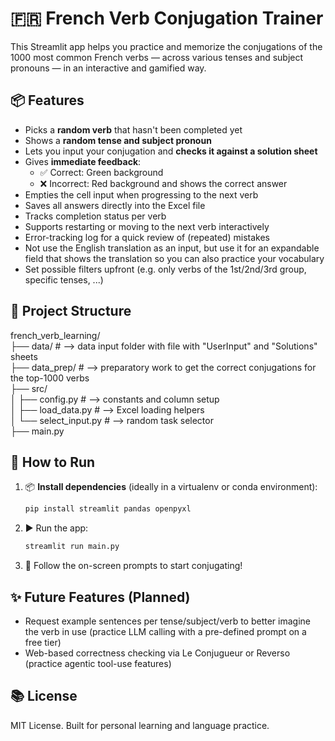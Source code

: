 # 🇫🇷 French Verb Conjugation Trainer

This Streamlit app helps you practice and memorize the conjugations of the 1000 most common French verbs — across various tenses and subject pronouns — in an interactive and gamified way.

## 📦 Features

- Picks a **random verb** that hasn't been completed yet
- Shows a **random tense and subject pronoun**
- Lets you input your conjugation and **checks it against a solution sheet**
- Gives **immediate feedback**:
  - ✅ Correct: Green background
  - ❌ Incorrect: Red background and shows the correct answer
- Empties the cell input when progressing to the next verb
- Saves all answers directly into the Excel file
- Tracks completion status per verb
- Supports restarting or moving to the next verb interactively
- Error-tracking log for a quick review of (repeated) mistakes
- Not use the English translation as an input, but use it for an expandable field that shows the translation so you can also practice your vocabulary 
- Set possible filters upfront (e.g. only verbs of the 1st/2nd/3rd group, specific tenses, ...)


## 📁 Project Structure
french_verb_learning/ <br>
├── data/ # --> data input folder with file with "UserInput" and "Solutions" sheets <br>
├── data_prep/ # --> preparatory work to get the correct conjugations for the top-1000 verbs <br>
├── src/ <br>
│ ├── config.py # --> constants and column setup <br>
│ ├── load_data.py # --> Excel loading helpers <br>
│ └── select_input.py # --> random task selector <br>
├── main.py <br>

## 🚀 How to Run

1. 📦 **Install dependencies** (ideally in a virtualenv or conda environment):

   ```bash
   pip install streamlit pandas openpyxl

2. ▶️ Run the app:

    ```bash
    streamlit run main.py

3. 🎯 Follow the on-screen prompts to start conjugating!


## ✨ Future Features (Planned)

- Request example sentences per tense/subject/verb to better imagine the verb in use (practice LLM calling with a pre-defined prompt on a free tier)
- Web-based correctness checking via Le Conjugueur or Reverso (practice agentic tool-use features)

## 📚 License

MIT License. Built for personal learning and language practice.